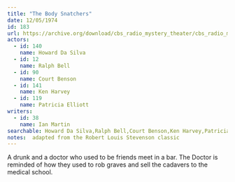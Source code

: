 ```yaml
---
title: "The Body Snatchers"
date: 12/05/1974
id: 183
url: https://archive.org/download/cbs_radio_mystery_theater/cbs_radio_mystery_theater-0151-0200.zip/cbs_radio_mystery_theater-0151-0200%2Fcbsrmt_0183_the_body_snatchers.mp3
actors:  
  - id: 140
    name: Howard Da Silva  
  - id: 12
    name: Ralph Bell  
  - id: 90
    name: Court Benson  
  - id: 141
    name: Ken Harvey  
  - id: 119
    name: Patricia Elliott
writers:  
  - id: 38
    name: Ian Martin
searchable: Howard Da Silva,Ralph Bell,Court Benson,Ken Harvey,Patricia Elliott Ian Martin
notes:  adapted from the Robert Louis Stevenson classic
---
```

A drunk and a doctor who used to be friends meet in a bar. The Doctor is reminded of how they used to rob graves and sell the cadavers to the medical school.